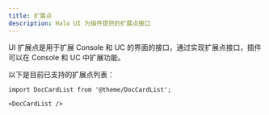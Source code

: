 ```yaml
---
title: 扩展点
description: Halo UI 为插件提供的扩展点接口
---
```


UI 扩展点是用于扩展 Console 和 UC 的界面的接口，通过实现扩展点接口，插件可以在 Console 和 UC 中扩展功能。

以下是目前已支持的扩展点列表：

```mdx-code-block
import DocCardList from '@theme/DocCardList';

<DocCardList />
```

